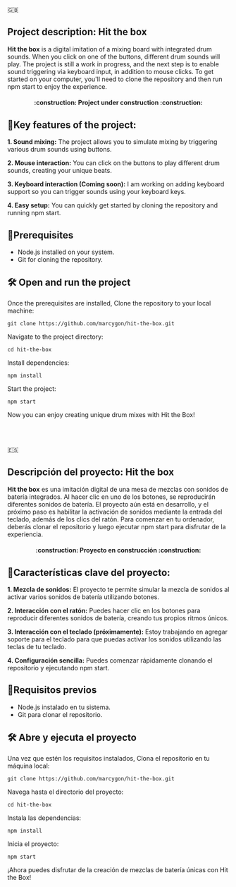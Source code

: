 :uk:
## Project description: Hit the box

**Hit the box** is a digital imitation of a mixing board with integrated drum sounds. When you click on one of the buttons, different drum sounds will play. The project is still a work in progress, and the next step is to enable sound triggering via keyboard input, in addition to mouse clicks. To get started on your computer, you'll need to clone the repository and then run npm start to enjoy the experience.

<h4 align="center">
:construction: Project under construction :construction:
</h4>

## :rocket:Key features of the project:

**1. Sound mixing:** The project allows you to simulate mixing by triggering various drum sounds using buttons.

**2. Mouse interaction:** You can click on the buttons to play different drum sounds, creating your unique beats.

**3. Keyboard interaction (Coming soon):**  I am working on adding keyboard support so you can trigger sounds using your keyboard keys.

**4. Easy setup:** You can quickly get started by cloning the repository and running npm start.

## :hammer:Prerequisites

- Node.js installed on your system.
- Git for cloning the repository.
 
## 🛠️ Open and run the project

Once the prerequisites are installed, Clone the repository to your local machine:
```
git clone https://github.com/marcygon/hit-the-box.git
```
Navigate to the project directory:
```
cd hit-the-box
```
Install dependencies:
```
npm install
```
Start the project:
```
npm start
```

Now you can enjoy creating unique drum mixes with Hit the Box!


<br><br>


:es:
## Descripción del proyecto: Hit the box

**Hit the box** es una imitación digital de una mesa de mezclas con sonidos de batería integrados. Al hacer clic en uno de los botones, se reproducirán diferentes sonidos de batería. El proyecto aún está en desarrollo, y el próximo paso es habilitar la activación de sonidos mediante la entrada del teclado, además de los clics del ratón. Para comenzar en tu ordenador, deberás clonar el repositorio y luego ejecutar npm start para disfrutar de la experiencia.

<h4 align="center">
:construction: Proyecto en construcción :construction:
</h4>

## :rocket:Características clave del proyecto:

**1. Mezcla de sonidos:** El proyecto te permite simular la mezcla de sonidos al activar varios sonidos de batería utilizando botones.

**2. Interacción con el ratón:** Puedes hacer clic en los botones para reproducir diferentes sonidos de batería, creando tus propios ritmos únicos.

**3. Interacción con el teclado (próximamente):** Estoy trabajando en agregar soporte para el teclado para que puedas activar los sonidos utilizando las teclas de tu teclado.

**4. Configuración sencilla:** Puedes comenzar rápidamente clonando el repositorio y ejecutando npm start.

## :hammer:Requisitos previos

- Node.js instalado en tu sistema.
- Git para clonar el repositorio.
 
## 🛠️ Abre y ejecuta el proyecto

Una vez que estén los requisitos instalados, Clona el repositorio en tu máquina local:
```
git clone https://github.com/marcygon/hit-the-box.git
```
Navega hasta el directorio del proyecto:
```
cd hit-the-box
```
Instala las dependencias:
```
npm install
```
Inicia el proyecto:
```
npm start
```

¡Ahora puedes disfrutar de la creación de mezclas de batería únicas con Hit the Box!
